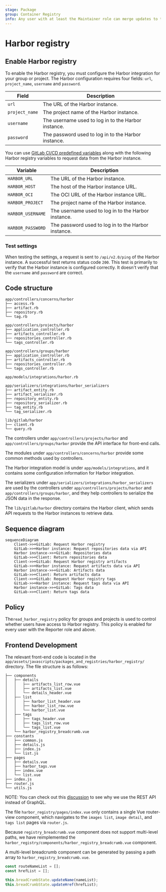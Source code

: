```yaml
---
stage: Package
group: Container Registry
info: Any user with at least the Maintainer role can merge updates to this content. For details, see https://docs.gitlab.com/ee/development/development_processes.html#development-guidelines-review.
---
```

# Harbor registry

## Enable Harbor registry

To enable the Harbor registry, you must configure the Harbor integration for your group or project.
The Harbor configuration requires four fields: `url`, `project_name`, `username` and `password`.

| Field | Description |
| --- | --- |
| `url` | The URL of the Harbor instance. |
| `project_name` | The project name of the Harbor instance. |
| `username` | The username used to log in to the Harbor instance. |
| `password` | The password used to log in to the Harbor instance. |

You can use [GitLab CI/CD predefined variables](../../ci/variables/index.md) along with the following Harbor registry variables to request data from the Harbor instance.

| Variable | Description |
| --- | --- |
| `HARBOR_URL` | The URL of the Harbor instance. |
| `HARBOR_HOST` | The host of the Harbor instance URL. |
| `HARBOR_OCI` | The OCI URL of the Harbor instance URL. |
| `HARBOR_PROJECT` | The project name of the Harbor instance. |
| `HARBOR_USERNAME` | The username used to log in to the Harbor instance. |
| `HARBOR_PASSWORD` | The password used to log in to the Harbor instance. |

### Test settings

When testing the settings, a request is sent to `/api/v2.0/ping` of the Harbor instance. A successful test returns status code `200`. This test is primarily to verify that the Harbor instance is configured correctly. It doesn't verify that the `username` and `password` are correct.

## Code structure

```shell
app/controllers/concerns/harbor
├── access.rb
├── artifact.rb
├── repository.rb
└── tag.rb

app/controllers/projects/harbor
├── application_controller.rb
├── artifacts_controller.rb
├── repositories_controller.rb
└── tags_controller.rb

app/controllers/groups/harbor
├── application_controller.rb
├── artifacts_controller.rb
├── repositories_controller.rb
└── tags_controller.rb

app/models/integrations/harbor.rb

app/serializers/integrations/harbor_serializers
├── artifact_entity.rb
├── artifact_serializer.rb
├── repository_entity.rb
├── repository_serializer.rb
├── tag_entity.rb
└── tag_serializer.rb

lib/gitlab/harbor
├── client.rb
└── query.rb
```

The controllers under `app/controllers/projects/harbor` and `app/controllers/groups/harbor` provide the API interface for front-end calls.

The modules under `app/controllers/concerns/harbor` provide some common methods used by controllers.

The Harbor integration model is under `app/models/integrations`, and it contains some configuration information for Harbor integration.

The serializers under `app/serializers/integrations/harbor_serializers` are used by the controllers under `app/controllers/projects/harbor` and `app/controllers/groups/harbor`, and they help controllers to serialize the JSON data in the response.

The `lib/gitlab/harbor` directory contains the Harbor client, which sends API requests to the Harbor instances to retrieve data.

## Sequence diagram

```mermaid
sequenceDiagram
    Client->>+GitLab: Request Harbor registry
    GitLab->>+Harbor instance: Request repositories data via API
    Harbor instance->>+GitLab: Repositories data
    GitLab->>+Client: Return repositories data
    Client->>+GitLab: Request Harbor registry artifacts
    GitLab->>+Harbor instance: Request artifacts data via API
    Harbor instance->>+GitLab: Artifacts data
    GitLab->>+Client: Return artifacts data
    Client->>+GitLab: Request Harbor registry tags
    GitLab->>+Harbor instance: Request tags data via API
    Harbor instance->>+GitLab: Tags data
    GitLab->>+Client: Return tags data
```

## Policy

The`read_harbor_registry` policy for groups and projects is used to control whether users have access to Harbor registry.
This policy is enabled for every user with the Reporter role and above.

## Frontend Development

The relevant front-end code is located in the `app/assets/javascripts/packages_and_registries/harbor_registry/` directory. The file structure is as follows:

```shell
├── components
│   ├── details
│   │   ├── artifacts_list_row.vue
│   │   ├── artifacts_list.vue
│   │   └── details_header.vue
│   ├── list
│   │   ├── harbor_list_header.vue
│   │   ├── harbor_list_row.vue
│   │   └── harbor_list.vue
│   ├── tags
│   │   ├── tags_header.vue
│   │   ├── tags_list_row.vue
│   │   └── tags_list.vue
│   └── harbor_registry_breadcrumb.vue
├── constants
│   ├── common.js
│   ├── details.js
│   ├── index.js
│   └── list.js
├── pages
│   ├── details.vue
│   ├── harbor_tags.vue
│   ├── index.vue
│   └── list.vue
├── index.js
├── router.js
└── utils.js
```

NOTE:
You can check out this [discussion](https://gitlab.com/gitlab-org/gitlab/-/merge_requests/82777#note_1017875324) to see why we use the REST API instead of GraphQL.

The file `harbor_registry/pages/index.vue` only contains a single Vue router-view component, which navigates to the `images list`, `image detail`, and `tags list` pages via `router.js`.

Because `registry_breadcrumb.vue` component does not support multi-level paths, we have reimplemented the `harbor_registry/components/harbor_registry_breadcrumb.vue` component.

A multi-level breadcrumb component can be generated by passing a path array to `harbor_registry_breadcrumb.vue`.

```javascript
const routeNameList = [];
const hrefList = [];

this.breadCrumbState.updateName(nameList);
this.breadCrumbState.updateHref(hrefList);
```
